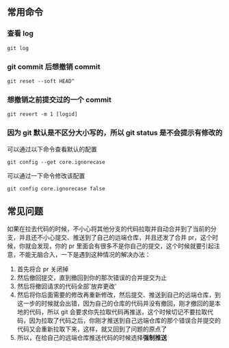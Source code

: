 ## 常用命令

### 查看 log

```
git log
```

### git commit 后想撤销 commit

```
git reset --soft HEAD^
```

### 想撤销之前提交过的一个 commit

```
git revert -m 1 [logid]
```

### 因为 git 默认是不区分大小写的，所以 git status 是不会提示有修改的

可以通过以下命令查看默认的配置

```
git config --get core.ignorecase
```

可以通过一下命令修改该配置

```
git config core.ignorecase false
```

## 常见问题

如果在拉去代码的时候，不小心将其他分支的代码拉取并自动合并到了当前的分支，并且还不小心提交、推送到了自己的远端仓库，并且还发了合并 pr，这个时候，你就会发现，你的 pr 里面会有很多不是你自己的提交，这个时候就要引起注意，不能无脑合入，一下是遇到这种情况的解决办法：

1. 首先将合 pr 关闭掉
2. 然后撤回提交，直到撤回到你的那次错误的合并提交为止
3. 然后将撤回请求的代码全部'放弃更改'
4. 然后将你后面需要的修改再重新修改，然后提交、推送到自己的远端仓库，到这一步的时候就会出错，因为自己的仓库的代码并没有撤回，刚才撤回的是本地的代码，所以 git 会要求你先拉取代码再推送，这个时候切记不要拉取代码，因为拉取了代码之后，你刚才推送到自己远端仓库的那个错误合并提交的代码又会重新拉取下来，这样，就又回到了问题的原点了
5. 所以，在给自己的远端仓库推送代码的时候选择**强制推送**
